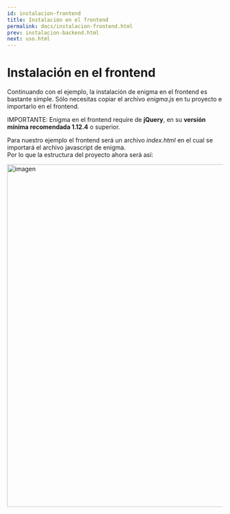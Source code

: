 ```yaml
---
id: instalacion-frontend
title: Instalación en el frontend
permalink: docs/instalacion-frontend.html
prev: instalacion-backend.html
next: uso.html
---
```

# Instalación en el frontend
Continuando con el ejemplo, la instalación de enigma en el frontend es bastante simple.
Sólo necesitas copiar el archivo *enigma.js* en tu proyecto e importarlo en el frontend.

IMPORTANTE: Enigma en el frontend require de **jQuery**, en su **versión mínima recomendada 1.12.4** o superior.

Para nuestro ejemplo el frontend será un archivo *index.html* en el cual se importará el archivo javascript de enigma.<br>
Por lo que la estructura del proyecto ahora será así:
<div class="md-div-center">
<img alt="imagen" src="{{ site.baseurl }}/img/estructura-frontend.png" width="800px">
</div>
